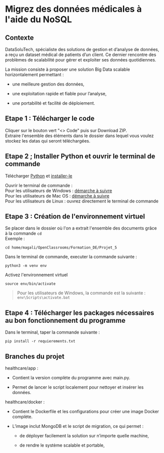 # Migrez des données médicales à l'aide du NoSQL

## Contexte

DataSoluTech, spécialiste des solutions de gestion et d’analyse de données, a reçu un dataset médical de patients d’un client. Ce dernier rencontre des problèmes de scalabilité pour gérer et exploiter ses données quotidiennes.

La mission consiste à proposer une solution Big Data scalable horizontalement permettant :

- une meilleure gestion des données,

- une exploitation rapide et fiable pour l’analyse,

- une portabilité et facilité de déploiement.

## Etape 1 : Télécharger le code

Cliquer sur le bouton vert "<> Code" puis sur Download ZIP.  
Extraire l'ensemble des éléments dans le dossier dans lequel vous voulez stockez les datas qui seront téléchargées.  

## Etape 2 ; Installer Python et ouvrir le terminal de commande

Télécharger [Python](https://www.python.org/downloads/) et [installer-le](https://fr.wikihow.com/installer-Python)  

Ouvrir le terminal de commande :  
Pour les utilisateurs de Windows : [démarche à suivre ](https://support.kaspersky.com/fr/common/windows/14637#block0)  
Pour les utilisateurs de Mac OS : [démarche à suivre ](https://support.apple.com/fr-fr/guide/terminal/apd5265185d-f365-44cb-8b09-71a064a42125/mac)  
Pour les utilisateurs de Linux : ouvrez directement le terminal de commande   

## Etape 3 : Création de l'environnement virtuel

Se placer dans le dossier où l'on a extrait l'ensemble des documents grâce à la commande ``cd``  
Exemple :
```
cd home/magali/OpenClassrooms/Formation_DE/Projet_5
```


Dans le terminal de commande, executer la commande suivante :
```
python3 -m venv env
```


Activez l'environnement virtuel
```
source env/bin/activate
```
> Pour les utilisateurs de Windows, la commande est la suivante : 
> ``` env\Scripts\activate.bat ```

## Etape 4 : Télécharger les packages nécessaires au bon fonctionnement du programme

Dans le terminal, taper la commande suivante :
```
pip install -r requierements.txt
```

## Branches du projet

healthcare/app :

- Contient la version complète du programme avec main.py.

- Permet de lancer le script localement pour nettoyer et insérer les données.

healthcare/docker :

- Contient le Dockerfile et les configurations pour créer une image Docker complète.

- L’image inclut MongoDB et le script de migration, ce qui permet :

    - de déployer facilement la solution sur n’importe quelle machine,

    - de rendre le système scalable et portable,


